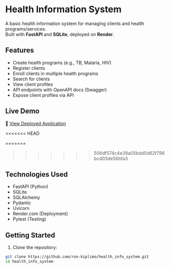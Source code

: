 # Health Information System

A basic health information system for managing clients and health programs/services.  
Built with **FastAPI** and **SQLite**, deployed on **Render**.

## Features

- Create health programs (e.g., TB, Malaria, HIV)
- Register clients
- Enroll clients in multiple health programs
- Search for clients
- View client profiles
- API endpoints with OpenAPI docs (Swagger)
- Expose client profiles via API

## Live Demo

🔗 [View Deployed Application](https://health-info-system-svtr.onrender.com/docs)

<<<<<<< HEAD

=======
>>>>>>> 506df574c4e39a05bdd0d62f796bcd03de56bfa3
## Technologies Used

- FastAPI (Python)
- SQLite
- SQLAlchemy
- Pydantic
- Uvicorn
- Render.com (Deployment)
- Pytest (Testing)

## Getting Started

1. Clone the repository:

```bash
git clone https://github.com/ron-kiplimo/health_info_system.git
cd health_info_system
